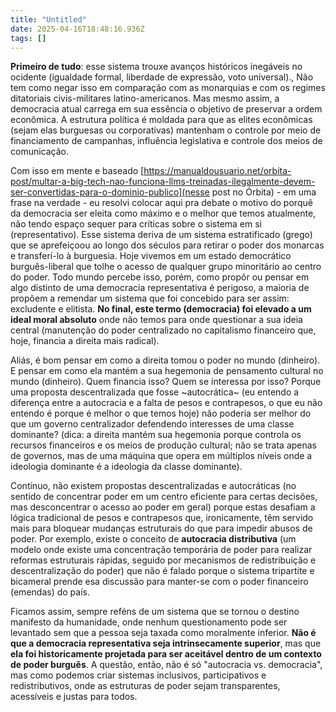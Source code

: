 ```yaml
---
title: "Untitled"
date: 2025-04-16T18:48:16.936Z
tags: []
---
```


**Primeiro de tudo**: esse sistema trouxe avanços históricos inegáveis no ocidente (igualdade formal, liberdade de expressão, voto universal)., Não tem como negar isso em comparação com as monarquias e com os regimes ditatoriais civis-militares latino-americanos. Mas mesmo assim,  a democracia atual carrega em sua essência o objetivo de preservar a ordem econômica. A estrutura política é moldada para que as elites econômicas (sejam elas burguesas ou corporativas) mantenham o controle por meio de financiamento de campanhas, influência legislativa e controle dos meios de comunicação.

Com isso em mente e baseado [https://manualdousuario.net/orbita-post/multar-a-big-tech-nao-funciona-llms-treinadas-ilegalmente-devem-ser-convertidas-para-o-dominio-publico](nesse post no Órbita) - em uma frase na verdade - eu resolvi colocar aqui pra debate o motivo do porquê da democracia ser eleita como máximo e o melhor que temos atualmente, não tendo espaço sequer para críticas sobre o sistema em si (representativo). Esse sistema deriva de um sistema estratificado (grego) que se aprefeiçoou ao longo dos séculos para retirar o poder dos monarcas e transferí-lo à burguesia. Hoje vivemos em um estado democrático burguês-liberal que tolhe o acesso de qualquer grupo minoritário ao centro do poder. Todo mundo percebe isso, porém, como propôr ou pensar em algo distinto de uma democracia representativa é perigoso, a maioria de propõem a remendar um sistema que foi concebido para ser assim: excludente e elitista. **No final, este termo (democracia) foi elevado a um ideal moral absoluto** onde não temos para onde questionar a sua ideia central (manutenção do poder centralizado no capitalismo financeiro que, hoje, financia a direita mais radical).

Aliás, é bom pensar em como a direita tomou o poder no mundo (dinheiro). E pensar em como ela mantém a sua hegemonia de pensamento cultural no mundo (dinheiro). Quem financia isso? Quem se interessa por isso? Porque uma proposta descentralizada que fosse ~autocrática~ (eu entendo a diferença entre a autocracia e a falta de pesos e contrapesos, o que eu não entendo é porque é melhor o que temos hoje) não poderia ser melhor do que um governo centralizador defendendo interesses de uma classe dominante? (dica: a direita mantém sua hegemonia porque controla os recursos financeiros e os meios de produção cultural; não se trata apenas de governos, mas de uma máquina que opera em múltiplos níveis onde a ideologia dominante é a ideologia da classe dominante).

Continuo, não existem propostas descentralizadas e autocráticas (no sentido de concentrar poder em um centro eficiente para certas decisões, mas desconcentrar o acesso ao poder em geral) porque estas desafiam a lógica tradicional de pesos e contrapesos que, ironicamente, têm servido mais para bloquear mudanças estruturais do que para impedir abusos de poder. Por exemplo, existe o conceito de **autocracia distributiva** (um modelo onde existe uma concentração temporária de poder para realizar reformas estruturais rápidas, seguido por mecanismos de redistribuição e descentralização do poder) que não é falado porque o sistema tripartite e bicameral prende esa discussão para manter-se com o poder financeiro (emendas) do país.

Ficamos assim, sempre reféns de um sistema que se tornou o destino manifesto da humanidade, onde nenhum questionamento pode ser levantado sem que a pessoa seja taxada como moralmente inferior. **Não é que a democracia representativa seja intrinsecamente superior**, mas que **ela foi historicamente projetada para ser aceitável dentro de um contexto de poder burguês**. A questão, então, não é só "autocracia vs. democracia", mas como podemos criar sistemas inclusivos, participativos e redistributivos, onde as estruturas de poder sejam transparentes, acessíveis e justas para todos.